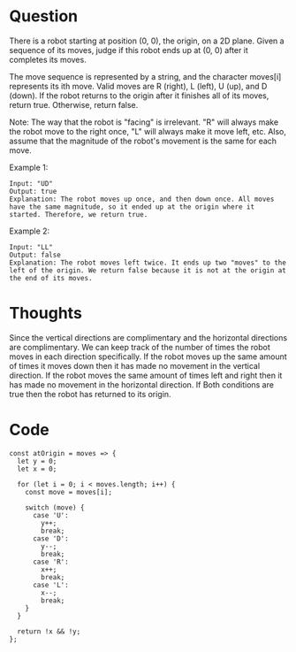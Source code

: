 # Question
There is a robot starting at position (0, 0), the origin, on a 2D plane. Given a sequence of its moves, judge if this robot ends up at (0, 0) after it completes its moves.

The move sequence is represented by a string, and the character moves[i] represents its ith move. Valid moves are R (right), L (left), U (up), and D (down). If the robot returns to the origin after it finishes all of its moves, return true. Otherwise, return false.

Note: The way that the robot is "facing" is irrelevant. "R" will always make the robot move to the right once, "L" will always make it move left, etc. Also, assume that the magnitude of the robot's movement is the same for each move.

Example 1:
```
Input: "UD"
Output: true 
Explanation: The robot moves up once, and then down once. All moves have the same magnitude, so it ended up at the origin where it started. Therefore, we return true.
```
 

Example 2:
```
Input: "LL"
Output: false
Explanation: The robot moves left twice. It ends up two "moves" to the left of the origin. We return false because it is not at the origin at the end of its moves.
```


# Thoughts
Since the vertical directions are complimentary and the horizontal directions are complimentary. We can keep track of the number of times the robot moves in each direction specifically. If the robot moves up the same amount of times it moves down then it has made no movement in the vertical direction. If the robot moves the same amount of times left and right then it has made no movement in the horizontal direction. If Both conditions are true then the robot has returned to its origin.

# Code
```JS
const atOrigin = moves => {
  let y = 0;
  let x = 0;

  for (let i = 0; i < moves.length; i++) {
    const move = moves[i];

    switch (move) {
      case 'U':
        y++;
        break;
      case 'D':
        y--;
        break;
      case 'R':
        x++;
        break;
      case 'L':
        x--;
        break;
    }
  }

  return !x && !y;
};
```
